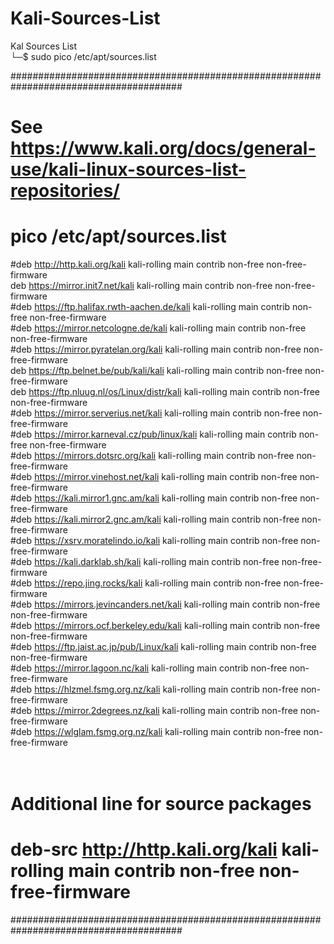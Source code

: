 # Kali-Sources-List<br>
Kal Sources List<br>
└─$ sudo pico /etc/apt/sources.list <br>


#######################################################################################<br>
# See https://www.kali.org/docs/general-use/kali-linux-sources-list-repositories/<br>
# pico /etc/apt/sources.list<br>
#deb http://http.kali.org/kali kali-rolling main contrib non-free non-free-firmware<br>
deb https://mirror.init7.net/kali kali-rolling main contrib non-free non-free-firmware<br>
#deb https://ftp.halifax.rwth-aachen.de/kali kali-rolling main contrib non-free non-free-firmware<br>
#deb https://mirror.netcologne.de/kali kali-rolling main contrib non-free non-free-firmware<br>
#deb https://mirror.pyratelan.org/kali kali-rolling main contrib non-free non-free-firmware<br>
deb https://ftp.belnet.be/pub/kali/kali kali-rolling main contrib non-free non-free-firmware<br>
deb https://ftp.nluug.nl/os/Linux/distr/kali kali-rolling main contrib non-free non-free-firmware <br>
#deb https://mirror.serverius.net/kali kali-rolling main contrib non-free non-free-firmware<br>
#deb https://mirror.karneval.cz/pub/linux/kali kali-rolling main contrib non-free non-free-firmware<br>
#deb https://mirrors.dotsrc.org/kali kali-rolling main contrib non-free non-free-firmware<br>
#deb https://mirror.vinehost.net/kali kali-rolling main contrib non-free non-free-firmware<br>
#deb https://kali.mirror1.gnc.am/kali kali-rolling main contrib non-free non-free-firmware<br>
#deb https://kali.mirror2.gnc.am/kali kali-rolling main contrib non-free non-free-firmware<br>
#deb https://xsrv.moratelindo.io/kali kali-rolling main contrib non-free non-free-firmware <br>
#deb https://kali.darklab.sh/kali kali-rolling main contrib non-free non-free-firmware<br>
#deb https://repo.jing.rocks/kali kali-rolling main contrib non-free non-free-firmware<br>
#deb https://mirrors.jevincanders.net/kali kali-rolling main contrib non-free non-free-firmware<br>
#deb https://mirrors.ocf.berkeley.edu/kali kali-rolling main contrib non-free non-free-firmware<br>
#deb https://ftp.jaist.ac.jp/pub/Linux/kali kali-rolling main contrib non-free non-free-firmware<br>
#deb https://mirror.lagoon.nc/kali kali-rolling main contrib non-free non-free-firmware<br>
#deb https://hlzmel.fsmg.org.nz/kali kali-rolling main contrib non-free non-free-firmware<br>
#deb https://mirror.2degrees.nz/kali kali-rolling main contrib non-free non-free-firmware<br>
#deb https://wlglam.fsmg.org.nz/kali kali-rolling main contrib non-free non-free-firmware<br>
<br><br>


# Additional line for source packages
# deb-src http://http.kali.org/kali kali-rolling main contrib non-free non-free-firmware<br>
#######################################################################################<br>
